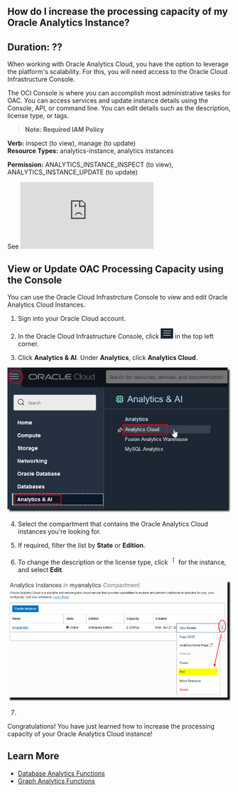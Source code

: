 ## How do I increase the processing capacity of my Oracle Analytics Instance? #

## Duration: ??

When working with Oracle Analytics Cloud, you have the option to leverage the platform's scalability. For this, you will need access to the Oracle Cloud Infrastructure Console. 

The OCI Console is where you can accomplish most administrative tasks for OAC. You can access services and update instance details using the Console, API, or command line. You can edit details such as the description, license type, or tags.

  >**Note: Required IAM Policy**
    
  **Verb:** inspect (to view), manage (to update)    
  **Resource Types:** analytics-instance, analytics instances
  
  **Permission:** ANALYTICS_INSTANCE_INSPECT (to view), ANALYTICS_INSTANCE_UPDATE (to update)
  
  See 
  ![About Permissions to Manage Oracle Analytics Cloud Instances](https://docs.oracle.com/en/cloud/paas/analytics-cloud/acoci/manage-service-access-and-security.html#GUID-251FA58C-AC2E-44A1-86FC-2F0565DD1D50)


## View or Update OAC Processing Capacity using the Console

You can use the Oracle Cloud Infrastrcture Console to view and edit Oracle Analytics Cloud Instances.

1. Sign into your Oracle Cloud account.

2. In the Oracle Cloud Infrastructure Console, click ![Hamburger Icon](images/hamburger_menu.png) in the top left corner.     

3. Click **Analytics & AI**. Under **Analytics**, click **Analytics Cloud**.

  ![Console OAC Navigation](images/console_oac_nav.jpeg)

4. Select the compartment that contains the Oracle Analytics Cloud instances you're looking for.

5. If required, filter the list by **State** or **Edition**.

6. To change the description or the license type, click ![Task Menu](images/tasks_menu.png) for the instance, and select **Edit**.

  ![Console OAC Update](images/console_oac_update.jpeg)

7. 

Congratulations! You have just learned how to increase the processing capacity of your Oracle Analytics Cloud instance!


## Learn More
* [Database Analytics Functions](https://docs.oracle.com/en/cloud/paas/analytics-cloud/acubi/database-analytics-functions.html)
* [Graph Analytics Functions](https://docs.oracle.com/en/cloud/paas/analytics-cloud/acubi/graph-analytics-functions.html)
